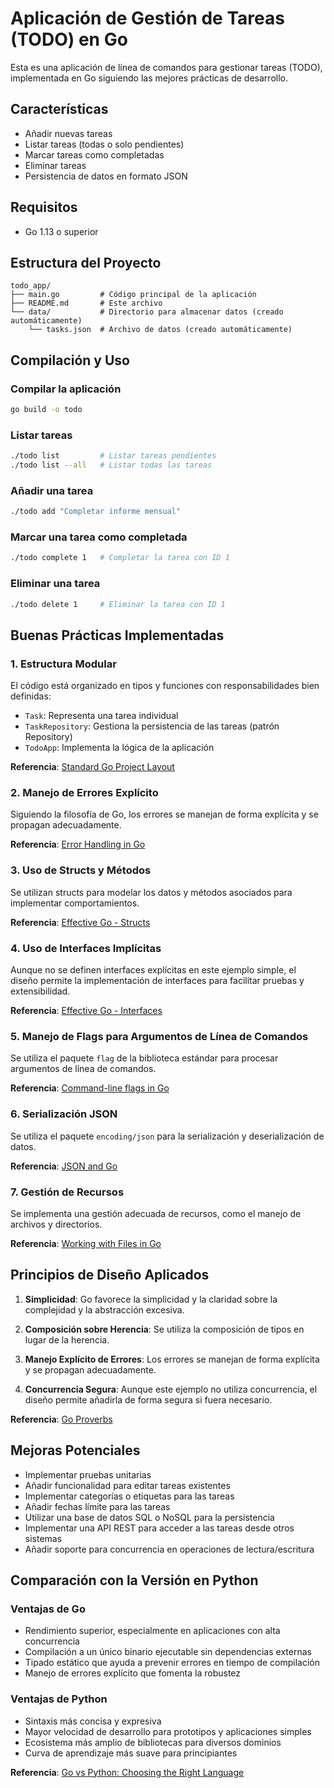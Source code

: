 # Aplicación de Gestión de Tareas (TODO) en Go

Esta es una aplicación de línea de comandos para gestionar tareas (TODO), implementada en Go siguiendo las mejores prácticas de desarrollo.

## Características

- Añadir nuevas tareas
- Listar tareas (todas o solo pendientes)
- Marcar tareas como completadas
- Eliminar tareas
- Persistencia de datos en formato JSON

## Requisitos

- Go 1.13 o superior

## Estructura del Proyecto

```
todo_app/
├── main.go         # Código principal de la aplicación
├── README.md       # Este archivo
└── data/           # Directorio para almacenar datos (creado automáticamente)
    └── tasks.json  # Archivo de datos (creado automáticamente)
```

## Compilación y Uso

### Compilar la aplicación

```bash
go build -o todo
```

### Listar tareas

```bash
./todo list         # Listar tareas pendientes
./todo list --all   # Listar todas las tareas
```

### Añadir una tarea

```bash
./todo add "Completar informe mensual"
```

### Marcar una tarea como completada

```bash
./todo complete 1   # Completar la tarea con ID 1
```

### Eliminar una tarea

```bash
./todo delete 1     # Eliminar la tarea con ID 1
```

## Buenas Prácticas Implementadas

### 1. Estructura Modular

El código está organizado en tipos y funciones con responsabilidades bien definidas:

- `Task`: Representa una tarea individual
- `TaskRepository`: Gestiona la persistencia de las tareas (patrón Repository)
- `TodoApp`: Implementa la lógica de la aplicación

**Referencia**: [Standard Go Project Layout](https://github.com/golang-standards/project-layout)

### 2. Manejo de Errores Explícito

Siguiendo la filosofía de Go, los errores se manejan de forma explícita y se propagan adecuadamente.

**Referencia**: [Error Handling in Go](https://go.dev/blog/error-handling-and-go)

### 3. Uso de Structs y Métodos

Se utilizan structs para modelar los datos y métodos asociados para implementar comportamientos.

**Referencia**: [Effective Go - Structs](https://go.dev/doc/effective_go#structs)

### 4. Uso de Interfaces Implícitas

Aunque no se definen interfaces explícitas en este ejemplo simple, el diseño permite la implementación de interfaces para facilitar pruebas y extensibilidad.

**Referencia**: [Effective Go - Interfaces](https://go.dev/doc/effective_go#interfaces)

### 5. Manejo de Flags para Argumentos de Línea de Comandos

Se utiliza el paquete `flag` de la biblioteca estándar para procesar argumentos de línea de comandos.

**Referencia**: [Command-line flags in Go](https://gobyexample.com/command-line-flags)

### 6. Serialización JSON

Se utiliza el paquete `encoding/json` para la serialización y deserialización de datos.

**Referencia**: [JSON and Go](https://go.dev/blog/json)

### 7. Gestión de Recursos

Se implementa una gestión adecuada de recursos, como el manejo de archivos y directorios.

**Referencia**: [Working with Files in Go](https://www.devdungeon.com/content/working-files-go)

## Principios de Diseño Aplicados

1. **Simplicidad**: Go favorece la simplicidad y la claridad sobre la complejidad y la abstracción excesiva.

2. **Composición sobre Herencia**: Se utiliza la composición de tipos en lugar de la herencia.

3. **Manejo Explícito de Errores**: Los errores se manejan de forma explícita y se propagan adecuadamente.

4. **Concurrencia Segura**: Aunque este ejemplo no utiliza concurrencia, el diseño permite añadirla de forma segura si fuera necesario.

**Referencia**: [Go Proverbs](https://go-proverbs.github.io/)

## Mejoras Potenciales

- Implementar pruebas unitarias
- Añadir funcionalidad para editar tareas existentes
- Implementar categorías o etiquetas para las tareas
- Añadir fechas límite para las tareas
- Utilizar una base de datos SQL o NoSQL para la persistencia
- Implementar una API REST para acceder a las tareas desde otros sistemas
- Añadir soporte para concurrencia en operaciones de lectura/escritura

## Comparación con la Versión en Python

### Ventajas de Go

- Rendimiento superior, especialmente en aplicaciones con alta concurrencia
- Compilación a un único binario ejecutable sin dependencias externas
- Tipado estático que ayuda a prevenir errores en tiempo de compilación
- Manejo de errores explícito que fomenta la robustez

### Ventajas de Python

- Sintaxis más concisa y expresiva
- Mayor velocidad de desarrollo para prototipos y aplicaciones simples
- Ecosistema más amplio de bibliotecas para diversos dominios
- Curva de aprendizaje más suave para principiantes

**Referencia**: [Go vs Python: Choosing the Right Language](https://www.bacancytechnology.com/blog/go-vs-python)